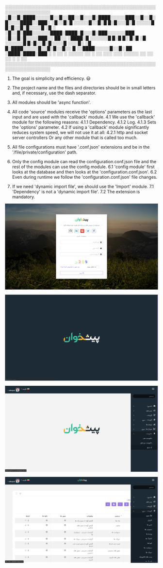 ░░░░░░░░░░░░░░░░░░░░░░░░░░░░░░░░░░░░░░░░░░░░░░░░░░░░░░░░░░░░░░░░░
░█░░█░████░░░░░█░░█░░██░░█░░░█░████░░░░░███░░█░░█░█░░░░████░░███░
░█░░█░█   ░░░░░█░░█░█  █░█░░░█░█   ░░░░░█  █░█░░█░█░░░░█   ░█   ░
░█░░█░███░░░░░░████░████░█░░░█░███░░░░░░███ ░█░░█░█░░░░███░░ ██░░
░████░█  ░░░░░░█  █░█  █░ █░█ ░█  ░░░░░░█  █░█░░█░█░░░░█  ░░░  █░
░█  █░████░░░░░█░░█░█░░█░░ █ ░░████░░░░░█░░█░ ██ ░████░████░███ ░
░ ░░ ░    ░░░░░ ░░ ░ ░░ ░░░ ░░░    ░░░░░ ░░ ░░  ░░    ░    ░   ░░
░░░░░░░░░░░░░░░░░░░░░░░░░░░░░░░░░░░░░░░░░░░░░░░░░░░░░░░░░░░░░░░░░

1. The goal is simplicity and efficiency. 😃

2. The project name and the files and directories should be in small letters and, if necessary, use the dash separator.

3. All modules should be 'async function'.

4. All code 'source' modules receive the 'options' parameters as the last input and are used with the 'callback' module.
4.1 We use the 'callback' module for the following reasons:
4.1.1 Dependency.
4.1.2 Log.
4.1.3 Sets the 'options' parameter.
4.2 If using a 'callback' module significantly reduces system speed, we will not use it at all:
4.2.1 http and socket server controllers Or any other module that is called too much.

5. All file configurations must have '.conf.json' extensions and be in the '/file/private/configuration' path.

6. Only the config module can read the configuration.conf.json file and the rest of the modules can use the config module.
6.1 'config module' first looks at the database and then looks at the 'configuration.conf.json'.
6.2 Even during runtime we follow the 'configuration.conf.json' file changes.

7. If we need 'dynamic import file', we should use the 'Import' module.
7.1 'Dependency' is not a 'dynamic import file'.
7.2 The extension is mandatory.

  ![Image description](https://raw.githubusercontent.com/alihejrati/server/master/file/private/documentation/screenshot%20(4).png)
 
  ![Image description](https://raw.githubusercontent.com/alihejrati/server/master/file/private/documentation/screenshot%20(1).png)
  
  ![Image description](https://raw.githubusercontent.com/alihejrati/server/master/file/private/documentation/screenshot%20(2).png)
 
  ![Image description](https://raw.githubusercontent.com/alihejrati/server/master/file/private/documentation/screenshot%20(3).png)